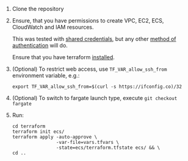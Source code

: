 1. Clone the repository

2. Ensure, that you have permissions to create VPC, EC2, ECS, CloudWatch and IAM resources.

      This was tested with [shared credentials](https://www.terraform.io/docs/providers/aws/index.html#shared-credentials-file), but any other [method of authentication](https://www.terraform.io/docs/providers/aws/index.html#authentication) will do.

      Ensure that you have terraform [installed](https://learn.hashicorp.com/terraform/getting-started/install.html#installing-terraform).

3. (Optional) To restrict web access, use `TF_VAR_allow_ssh_from` environment variable, e.g.:

      `export TF_VAR_allow_ssh_from=$(curl -s https://ifconfig.co)/32`

4. (Optional) To switch to fargate launch type, execute `git checkout fargate`

5. Run:

      ```
      cd terraform
      terraform init ecs/
      terraform apply -auto-approve \
                      -var-file=vars.tfvars \
                      -state=ecs/terraform.tfstate ecs/ && \
      cd ..
```

